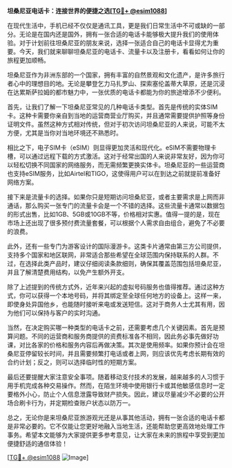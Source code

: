 **坦桑尼亚电话卡：连接世界的便捷之选[[TG💪+ @esim1088](https://t.me/s/esim1088)]**

在现代生活中，手机已经不仅仅是通讯工具，更是我们日常生活中不可或缺的一部分。无论是在国内还是国外，拥有一张合适的电话卡能够极大提升我们的使用体验。对于计划前往坦桑尼亚的朋友来说，选择一张适合自己的电话卡显得尤为重要。今天，我们就来聊聊坦桑尼亚的电话卡、流量卡以及注册卡，看看如何让你的旅程更加顺畅。

坦桑尼亚作为非洲东部的一个国家，拥有丰富的自然景观和文化遗产，是许多旅行者心中的理想目的地。无论是攀登乞力马扎罗山、探索塞伦盖蒂大草原，还是沉浸在达累斯萨拉姆的都市魅力中，一张优质的电话卡都能为你的旅途增添不少便利。

首先，让我们了解一下坦桑尼亚常见的几种电话卡类型。首先是传统的实体SIM卡。这种卡需要你亲自到当地的运营商营业厅购买，并且通常需要提供护照等身份证明文件。虽然这种方式相对传统，但对于初次访问坦桑尼亚的人来说，可能不太方便，尤其是当你对当地环境还不熟悉时。

相比之下，电子SIM卡（eSIM）则显得更加灵活和现代化。eSIM不需要物理卡槽，可以通过远程下载的方式激活。这对于经常出国的人来说非常友好，因为你可以轻松切换不同国家的网络服务，而无需频繁更换实体卡。坦桑尼亚的一些运营商也支持eSIM服务，比如Airtel和TIGO，这使得用户可以在到达之前就提前准备好网络方案。

接下来是流量卡的选择。如果你只是短期访问坦桑尼亚，或者主要需求是上网而非通话，那么购买一张专门的流量卡会是一个不错的选择。这些流量卡通常以数据包的形式出售，比如1GB、5GB或10GB不等，价格相对实惠。值得一提的是，现在市场上还出现了很多预付费流量套餐，可以根据个人需求自由组合，避免了不必要的浪费。

此外，还有一些专门为游客设计的国际漫游卡。这类卡片通常由第三方公司提供，支持多个国家和地区联网，非常适合那些希望在全球范围内保持联系的人群。不过，在选择此类产品时，建议仔细阅读条款细则，确保其覆盖范围包括坦桑尼亚，并且了解清楚费用结构，以免产生额外开支。

除了上述提到的传统方式外，近年来兴起的虚拟号码服务也值得推荐。通过这种方式，你可以获得一个本地号码，并将其绑定至全球任何地方的设备上。这样一来，即使身处异国他乡，也能随时接听来电或发送短信。这对于商务人士尤其有用，因为他们可以保持与客户的实时沟通。

当然，在决定购买哪一种类型的电话卡之前，还需要考虑几个关键因素。首先是预算问题。不同的运营商和服务商提供的资费标准各不相同，因此务必事先做好功课，对比各家的价格和服务内容后再做决策。其次是使用频率。如果你预计会在坦桑尼亚停留较长时间，并且需要频繁打电话或者上网，则应该优先考虑长期有效的合约计划；反之，则可以选择临时性的短期方案。

最后还要提醒大家注意安全事项。随着移动支付技术的发展，越来越多的人习惯于用手机完成各种交易操作。然而，在陌生环境中使用银行卡或其他敏感信息时一定要格外小心，防止个人信息泄露导致财产损失。因此，建议尽量减少不必要的公开场合刷卡行为，并定期检查账户状态以防万一。

总之，无论你是来坦桑尼亚旅游观光还是从事其他活动，拥有一张合适的电话卡都是非常必要的。它不仅能让您更好地融入当地生活，还能帮助您更高效地处理工作事务。希望本文能够为大家提供更多参考意见，让大家在未来的旅程中享受到更加便捷舒适的通信体验！

[[TG💪+ @esim1088](https://t.me/s/esim1088) ![Image](https://i.postimg.cc/4NQfJmqS/Snipaste-2025-05-13-00-14-12.png)]